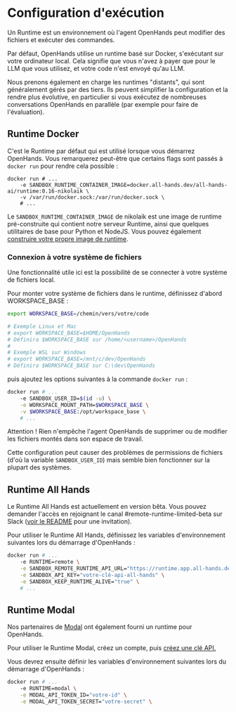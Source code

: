 

# Configuration d'exécution

Un Runtime est un environnement où l'agent OpenHands peut modifier des fichiers et exécuter des commandes.

Par défaut, OpenHands utilise un runtime basé sur Docker, s'exécutant sur votre ordinateur local. Cela signifie que vous n'avez à payer que pour le LLM que vous utilisez, et votre code n'est envoyé qu'au LLM.

Nous prenons également en charge les runtimes "distants", qui sont généralement gérés par des tiers. Ils peuvent simplifier la configuration et la rendre plus évolutive, en particulier si vous exécutez de nombreuses conversations OpenHands en parallèle (par exemple pour faire de l'évaluation).

## Runtime Docker
C'est le Runtime par défaut qui est utilisé lorsque vous démarrez OpenHands. Vous remarquerez peut-être que certains flags sont passés à `docker run` pour rendre cela possible :

```
docker run # ...
    -e SANDBOX_RUNTIME_CONTAINER_IMAGE=docker.all-hands.dev/all-hands-ai/runtime:0.16-nikolaik \
    -v /var/run/docker.sock:/var/run/docker.sock \
    # ...
```

Le `SANDBOX_RUNTIME_CONTAINER_IMAGE` de nikolaik est une image de runtime pré-construite qui contient notre serveur Runtime, ainsi que quelques utilitaires de base pour Python et NodeJS. Vous pouvez également [construire votre propre image de runtime](how-to/custom-sandbox-guide).

### Connexion à votre système de fichiers
Une fonctionnalité utile ici est la possibilité de se connecter à votre système de fichiers local.

Pour monter votre système de fichiers dans le runtime, définissez d'abord WORKSPACE_BASE :
```bash
export WORKSPACE_BASE=/chemin/vers/votre/code

# Exemple Linux et Mac
# export WORKSPACE_BASE=$HOME/OpenHands
# Définira $WORKSPACE_BASE sur /home/<username>/OpenHands
#
# Exemple WSL sur Windows
# export WORKSPACE_BASE=/mnt/c/dev/OpenHands
# Définira $WORKSPACE_BASE sur C:\dev\OpenHands
```

puis ajoutez les options suivantes à la commande `docker run` :

```bash
docker run # ...
    -e SANDBOX_USER_ID=$(id -u) \
    -e WORKSPACE_MOUNT_PATH=$WORKSPACE_BASE \
    -v $WORKSPACE_BASE:/opt/workspace_base \
    # ...
```

Attention ! Rien n'empêche l'agent OpenHands de supprimer ou de modifier les fichiers montés dans son espace de travail.

Cette configuration peut causer des problèmes de permissions de fichiers (d'où la variable `SANDBOX_USER_ID`) mais semble bien fonctionner sur la plupart des systèmes.

## Runtime All Hands
Le Runtime All Hands est actuellement en version bêta. Vous pouvez demander l'accès en rejoignant le canal #remote-runtime-limited-beta sur Slack ([voir le README](https://github.com/All-Hands-AI/OpenHands?tab=readme-ov-file#-join-our-community) pour une invitation).

Pour utiliser le Runtime All Hands, définissez les variables d'environnement suivantes lors du démarrage d'OpenHands :

```bash
docker run # ...
    -e RUNTIME=remote \
    -e SANDBOX_REMOTE_RUNTIME_API_URL="https://runtime.app.all-hands.dev" \
    -e SANDBOX_API_KEY="votre-clé-api-all-hands" \
    -e SANDBOX_KEEP_RUNTIME_ALIVE="true" \
    # ...
```

## Runtime Modal
Nos partenaires de [Modal](https://modal.com/) ont également fourni un runtime pour OpenHands.

Pour utiliser le Runtime Modal, créez un compte, puis [créez une clé API.](https://modal.com/settings)

Vous devrez ensuite définir les variables d'environnement suivantes lors du démarrage d'OpenHands :
```bash
docker run # ...
    -e RUNTIME=modal \
    -e MODAL_API_TOKEN_ID="votre-id" \
    -e MODAL_API_TOKEN_SECRET="votre-secret" \
```
